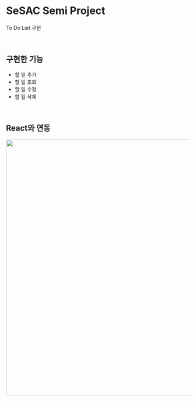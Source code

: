 # SeSAC Semi Project

To Do List 구현

<br>

## 구현한 기능

* 할 일 추가
* 할 일 조회
* 할 일 수정
* 할 일 삭제

<br>

## React와 연동

<img src="https://github.com/user-attachments/assets/6c47df27-b1f1-47cb-bb1c-b6e2c1d66212" width="700px">
